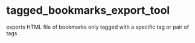 # tagged_bookmarks_export_tool
exports HTML file of bookmarks only tagged with a specific tag or pair of tags
